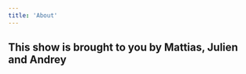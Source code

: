```yaml
---
title: 'About'
---
```


## This show is brought to you by Mattias, Julien and Andrey

<!-- <div class="about_content">
    <div class="section_title"><h1>Julien Bisconti</h1></div>
    <div class="about_text">
        <p>Independent consultant, public speaker, Google developer expert (GDE) for GCP, certified Kubernetes CKA/CKAD, university guest lecturer.</p>
    </div>
    <div class="social">
        <ul class="d-flex flex-row align-items-start justify-content-start">
            <li><a href="https://twitter.com/veggiemonk/"><i class="fa fa-twitter" aria-hidden="true"></i></a></li>
            <li><a href="https://www.linkedin.com/in/julienbisconti/"><i class="fa fa-linkedin" aria-hidden="true"></i></a></li>
            <li><a href="https://github.com/veggiemonk"><i class="fa fa-github" aria-hidden="true"></i></a></li>
            <li><a href="https://average.joe.dev/"><i class="fa fa-code" aria-hidden="true"></i></a></li>
        </ul>
    </div>
</div>
<div class="about_image"><img src="images/julien.jpeg" alt=""></div> -->
